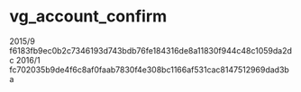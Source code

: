 # vg_account_confirm
2015/9
f6183fb9ec0b2c7346193d743bdb76fe184316de8a11830f944c48c1059da2dc
2016/1
fc702035b9de4f6c8af0faab7830f4e308bc1166af531cac8147512969dad3ba

